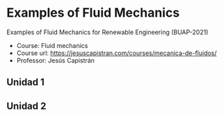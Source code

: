 # Examples of Fluid Mechanics 
Examples of Fluid Mechanics for Renewable Engineering (BUAP-2021)

- Course: Fluid mechanics
- Course url: https://jesuscapistran.com/courses/mecanica-de-fluidos/
- Professor:  Jesús Capistrán 


## Unidad 1 

## Unidad 2
 
